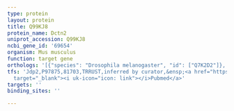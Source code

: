 ```yaml
---
type: protein
layout: protein
title: Q99KJ8
protein_name: Dctn2
uniprot_accession: Q99KJ8
ncbi_gene_id: '69654'
organism: Mus musculus
function: target gene
orthologs: '[{"species": "Drosophila melanogaster", "id": ["Q7K2D2"]}, {"species": "Caenorhabditis elegans", "id": ["Q09248"]}, {"species": "Homo sapiens", "id": ["<a href=\"/protein/q13561\">Q13561</a>"]}, {"species": "Rattus norvegicus", "id": ["A0A0G2JUC7"]}]'
tfs: 'Jdp2,P97875,81703,TRRUST,inferred by curator,&ensp;<a href="https://www.ncbi.nlm.nih.gov/pubmed/?term=29087512%5Buid%5D+OR+9742085%5Buid%5D"
  target="_blank"><i uk-icon="icon: link"></i>Pubmed</a>'
targets: ''
binding_sites: ''

---
```

